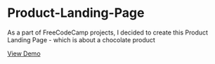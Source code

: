 # Product-Landing-Page
As a part of FreeCodeCamp projects, I decided to create this Product Landing Page - which is about a chocolate product

[View Demo](https://codepen.io/grohit/full/xoKREQ  "Opens in codepen.io")
